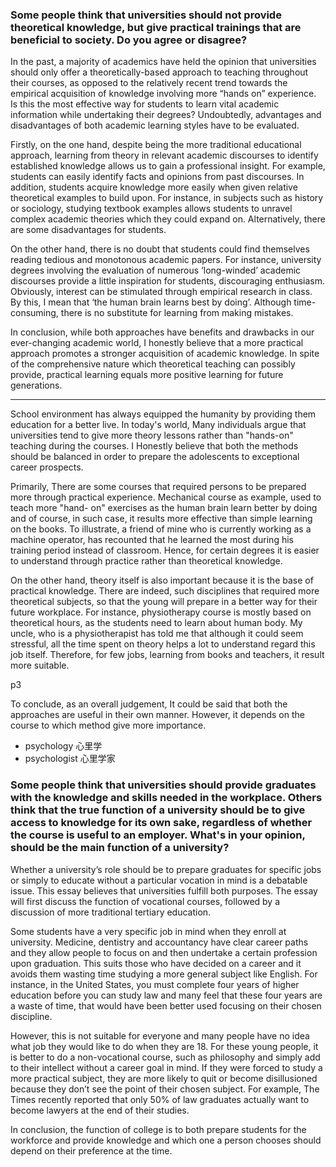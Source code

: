 ### Some people think that universities should not provide theoretical knowledge, but give practical trainings that are beneficial to society. Do you agree or disagree?

In the past, a majority of academics have held the opinion that universities should only offer a theoretically-based approach to teaching throughout their courses, as opposed to the relatively recent trend towards the empirical acquisition of knowledge involving more “hands on” experience. Is this the most effective way for students to learn vital academic information while undertaking their degrees? Undoubtedly, advantages and disadvantages of both academic learning styles have to be evaluated.

Firstly, on the one hand, despite being the more traditional educational approach, learning from theory in relevant academic discourses to identify established knowledge allows us to gain a professional insight. For example, students can easily identify facts and opinions from past discourses. In addition, students acquire knowledge more easily when given relative theoretical examples to build upon. For instance, in subjects such as history or sociology, studying textbook examples allows students to unravel complex academic theories which they could expand on. Alternatively, there are some disadvantages for students.

On the other hand, there is no doubt that students could find themselves reading tedious and monotonous academic papers. For instance, university degrees involving the evaluation of numerous ‘long-winded’ academic discourses provide a little inspiration for students, discouraging enthusiasm. Obviously, interest can be stimulated through empirical research in class. By this, I mean that ‘the human brain learns best by doing’. Although time-consuming, there is no substitute for learning from making mistakes.

In conclusion, while both approaches have benefits and drawbacks in our ever-changing academic world, I honestly believe that a more practical approach promotes a stronger acquisition of academic knowledge. In spite of the comprehensive nature which theoretical teaching can possibly provide, practical learning equals more positive learning for future generations.


----------------

School environment has always equipped the humanity by providing them education for a better live. In today's world, Many individuals argue that universities tend to give more theory lessons rather than "hands-on" teaching during the courses. I Honestly believe that both the methods should be balanced in order to prepare the adolescents to exceptional career prospects.

Primarily, There are some courses that required persons to be prepared more through practical experience. Mechanical course as example, used to teach more "hand- on" exercises as the human brain learn better by doing and of course, in such case, it results more effective than simple learning on the books. To illustrate, a friend of mine who is currently working as a machine operator, has recounted that he learned the most during his training period instead of classroom. Hence, for certain degrees it is easier to understand through practice rather than theoretical knowledge.

On the other hand, theory itself is also important because it is the base of practical knowledge. There are indeed, such disciplines that required more theoretical subjects, so that the young will prepare in a better way for their future workplace. For instance, physiotherapy course is mostly based on theoretical hours, as the students need to learn about human body. My uncle, who is a physiotherapist has told me that although it could seem stressful, all the time spent on theory helps a lot to understand regard this job itself. Therefore, for few jobs, learning from books and teachers, it result more suitable.

p3

To conclude, as an overall judgement, It could be said that both the approaches are useful in their own manner. However, it depends on the course to which method give more importance.

- psychology 心里学
- psychologist 心里学家


### Some people think that universities should provide graduates with the knowledge and skills needed in the workplace. Others think that the true function of a university should be to give access to knowledge for its own sake, regardless of whether the course is useful to an employer. What's in your opinion, should be the main function of a university?

Whether a university’s role should be to prepare graduates for specific jobs or simply to educate without a particular vocation in mind is a debatable issue. This essay believes that universities fulfill both purposes. The essay will first discuss the function of vocational courses, followed by a discussion of more traditional tertiary education.

Some students have a very specific job in mind when they enroll at university. Medicine, dentistry and accountancy have clear career paths and they allow people to focus on and then undertake a certain profession upon graduation. This suits those who have decided on a career and it avoids them wasting time studying a more general subject like English. For instance, in the United States, you must complete four years of higher education before you can study law and many feel that these four years are a waste of time, that would have been better used focusing on their chosen discipline.

However, this is not suitable for everyone and many people have no idea what job they would like to do when they are 18. For these young people, it is better to do a non-vocational course, such as philosophy and simply add to their intellect without a career goal in mind. If they were forced to study a more practical subject, they are more likely to quit or become disillusioned because they don’t see the point of their chosen subject. For example, The Times recently reported that only 50% of law graduates actually want to become lawyers at the end of their studies.

In conclusion, the function of college is to both prepare students for the workforce and provide knowledge and which one a person chooses should depend on their preference at the time.
